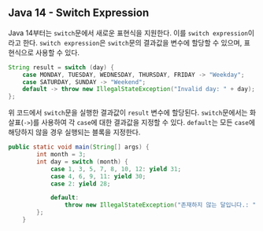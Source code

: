 ## Java 14 - Switch Expression

Java 14부터는 `switch`문에서 새로운 표현식을 지원한다. 이를 `switch expression`이라고 한다. `switch expression`은 `switch`문의 결과값을 변수에 할당할 수 있으며, 표현식으로 사용할 수 있다.

```java
String result = switch (day) {
    case MONDAY, TUESDAY, WEDNESDAY, THURSDAY, FRIDAY -> "Weekday";
    case SATURDAY, SUNDAY -> "Weekend";
    default -> throw new IllegalStateException("Invalid day: " + day);
};

```

위 코드에서 `switch`문을 실행한 결과값이 `result` 변수에 할당된다. `switch`문에서는 화살표(`->`)를 사용하여 각 `case`에 대한 결과값을 지정할 수 있다. `default`는 모든 `case`에 해당하지 않을 경우 실행되는 블록을 지정한다.

```java
public static void main(String[] args) {
        int month = 3;
        int day = switch (month) {
            case 1, 3, 5, 7, 8, 10, 12: yield 31;
            case 4, 6, 9, 11: yield 30;
            case 2: yield 28;

            default:
                throw new IllegalStateException("존재하지 않는 달입니다.: " + month);
        };
    }

```